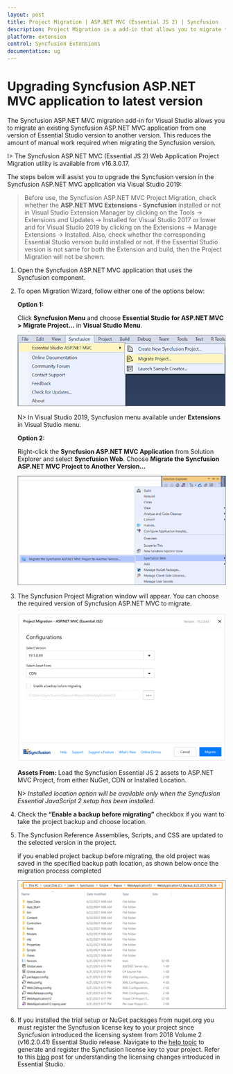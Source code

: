 ```yaml
---
layout: post
title: Project Migration | ASP.NET MVC (Essential JS 2) | Syncfusion
description: Project Migration is a add-in that allows you to migrate the existing Syncfusion ASP.NET MVC Application from one Essential Studio version to another version
platform: extension
control: Syncfusion Extensions
documentation: ug
---
```


# Upgrading Syncfusion ASP.NET MVC application to latest version

The Syncfusion ASP.NET MVC migration add-in for Visual Studio allows you to migrate an existing Syncfusion ASP.NET MVC application from one version of Essential Studio version to another version. This reduces the amount of manual work required when migrating the Syncfusion version.

I> The Syncfusion ASP.NET MVC (Essential JS 2) Web Application Project Migration utility is available from v16.3.0.17.

The steps below will assist you to upgrade the Syncfusion version in the Syncfusion ASP.NET MVC application via Visual Studio 2019:

> Before use, the Syncfusion ASP.NET MVC Project Migration, check whether the **ASP.NET MVC Extensions - Syncfusion** installed or not in Visual Studio Extension Manager by clicking on the Tools -> Extensions and Updates -> Installed for Visual Studio 2017 or lower and for Visual Studio 2019 by clicking on the Extensions -> Manage Extensions -> Installed. Also, check whether the corresponding Essential Studio version build installed or not. If the Essential Studio version is not same for both the Extension and build, then the Project Migration will not be shown.

1. Open the Syncfusion ASP.NET MVC application that uses the Syncfusion component.

2. To open Migration Wizard, follow either one of the options below:
    
   **Option 1:**  

   Click **Syncfusion Menu** and choose **Essential Studio for ASP.NET MVC > Migrate Project…** in **Visual Studio Menu**.

   ![Syncfusion Essential JS 2 ASP.NET MVC Project Migration via Syncfusion menu](Project-Migration_images/Syncfusion_Menu_ProjectMigration.png)

   N> In Visual Studio 2019, Syncfusion menu available under **Extensions** in Visual Studio menu.

   **Option 2:**  

   Right-click the **Syncfusion ASP.NET MVC Application** from Solution Explorer and select **Syncfusion Web**. Choose **Migrate the Syncfusion ASP.NET MVC Project to Another Version...**

   ![Syncfusion Essential JS 2 ASP.NET MVC Project Migration add-in](Project-Migration_images/Project-Migration-img1.png)

3. The Syncfusion Project Migration window will appear. You can choose the required version of Syncfusion ASP.NET MVC to migrate.

   ![Syncfusion Essential JS 2 ASP.NET MVC Project Migration wizard](Project-Migration_images/Project-Migration-img2.png)   
   
   **Assets From:** Load the Syncfusion Essential JS 2 assets to ASP.NET MVC Project, from either NuGet, CDN or Installed Location.
   
   N> *Installed location option will be available only when the Syncfusion Essential JavaScript 2 setup has been installed*.
   
4. Check the **“Enable a backup before migrating”** checkbox if you want to take the project backup and choose location.      
      
5. The Syncfusion Reference Assemblies, Scripts, and CSS are updated to the selected version in the project.

   if you enabled project backup before migrating, the old project was saved in the specified backup path location, as shown below once the migration process completed

   ![BackupLocation](Project-Migration_images/BackupLocation.png)

6. If you installed the trial setup or NuGet packages from nuget.org you must register the Syncfusion license key to your project since Syncfusion introduced the licensing system from 2018 Volume 2 (v16.2.0.41) Essential Studio release. Navigate to the [help topic](https://help.syncfusion.com/common/essential-studio/licensing/license-key#how-to-generate-syncfusion-license-key) to generate and register the Syncfusion license key to your project. Refer to this [blog](https://blog.syncfusion.com/post/Whats-New-in-2018-Volume-2-Licensing-Changes-in-the-1620x-Version-of-Essential-Studio.aspx?_ga=2.11237684.1233358434.1587355730-230058891.1567654773) post for understanding the licensing changes introduced in Essential Studio.